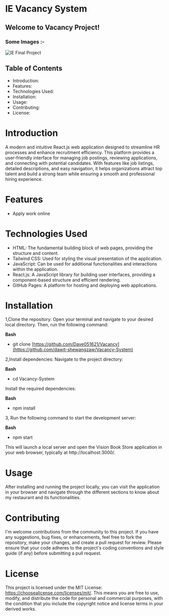 # IE Vacancy System


## Welcome to Vacancy Project!

### Some Images :-

![IE Final Project](https://github.com/user-attachments/assets/9c7d40c8-ce21-4c24-9707-ab2f80fc2313)


## Table of Contents

* Introduction:
* Features:
* Technologies Used:
* Installation:
* Usage:
* Contributing:
* License:

# Introduction

A modern and intuitive React.js web application designed to streamline HR processes and enhance recruitment efficiency. This platform provides a user-friendly interface for managing job postings, reviewing applications, and connecting with potential candidates. With features like job listings, detailed descriptions, and easy navigation, it helps organizations attract top talent and build a strong team while ensuring a smooth and professional hiring experience.

# Features

* Apply work online
  
# Technologies Used

* HTML: The fundamental building block of web pages, providing the structure and content.
* Tailwind CSS: Used for styling the visual presentation of the application.
* JavaScript: Can be used for additional functionalities and interactions within the application.
* React.js: A JavaScript library for building user interfaces, providing a component-based structure and efficient rendering.
* GitHub Pages: A platform for hosting and deploying web applications.

# Installation

1,Clone the repository: Open your terminal and navigate to your desired local directory. Then, run the following command:

**Bash**
* git clone [https://github.com/Dave051621/Vacancy](https://github.com/dawit-shewangzaw/Vacancy-System)

2,Install dependencies: Navigate to the project directory:

**Bash**
* cd Vacancy-System

Install the required dependencies:

**Bash**
* npm install
  
3, Run the following command to start the development server:

**Bash**
* npm start

This will launch a local server and open the Vision Book Store application in your web browser, typically at http://localhost:3000/.

# Usage

After installing and running the project locally, you can visit the application in your browser and navigate through the different sections to know about my restaurant and its functionalities.

# Contributing

I'm welcome contributions from the community to this project. If you have any suggestions, bug fixes, or enhancements, feel free to fork the repository, make your changes, and create a pull request for review. Please ensure that your code adheres to the project's coding conventions and style guide (if any) before submitting a pull request.

# License

This project is licensed under the MIT License: https://choosealicense.com/licenses/mit/. This means you are free to use, modify, and distribute the code for personal and commercial purposes, with the condition that you include the copyright notice and license terms in your derived works.

